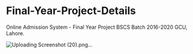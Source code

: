 # Final-Year-Project-Details
Online Admission System - Final Year Project BSCS Batch 2016-2020 GCU, Lahore.

![Uploading Screenshot (20).png…]()
